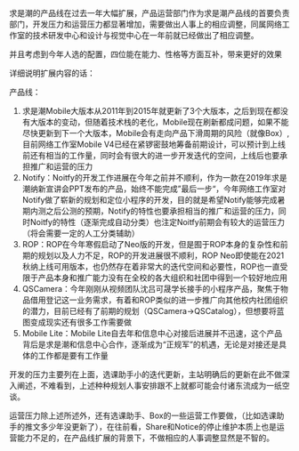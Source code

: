 求是潮的产品线在过去一年大幅扩展，产品运营部门作为求是潮产品线的首要负责部门，开发压力和运营压力都显著增加，需要做出人事上的相应调整，同属网络工作室的技术研发中心和设计与视觉中心在一年前就已经做出了相应调整。

并且考虑到今年人选的配置，四位能在能力、性格等方面互补，带来更好的效果



详细说明扩展内容的话：

产品线：

1. 求是潮Mobile大版本从2011年到2015年就更新了3个大版本，之后到现在都没有大版本的变动，但随着技术栈的老化，Mobile现在刷新都成问题，如果不能尽快更新到下一个大版本，Mobile会有走向产品下滑周期的风险（就像Box）,目前网络工作室Mobile V4已经在紧锣密鼓地筹备前期设计，可以预计到上线前还有相当的工作量，同时会有很大的进一步开发迭代的空间，上线后也要承担推广和运营的压力
2. Notify：Noitfy的开发工作进展在今年之前并不顺利，作为一款在2019年求是潮纳新宣讲会PPT发布的产品，始终不能完成”最后一步“，今年网络工作室对Notify做了崭新的规划和定位小程序的开发，目的就是希望Notify能够完成暑期内测之后公测的预期，Notify的特性也要承担相当的推广和运营的压力，同时Noitfy的特性（逐渐完成自动分类）也注定Noitfy前期会有较大的运营压力（将会需要一定的人工分类辅助）
3. ROP：ROP在今年寒假启动了Neo版的开发，但是囿于ROP本身的复杂性和前期的规划以及人力不足，ROP的开发进展很不顺利，ROP Neo即使能在2021秋纳上线可用版本，也仍然存在着非常大的迭代空间和必要性，ROP也一直受限于产品本身和推广能力没有在全校的各大组织和社团中得到一个较好地应用
4. QSCamera：今年刚刚从视频团队沈吕可晟学长接手的小程序产品，聚焦于物品借用登记这一业务需求，有着和ROP类似的进一步推广向其他校内社团组织的潜力，目前已经有了前期的规划（QSCamera->QSCatalog），但想要将蓝图变成现实还有很多工作需要做
5. Mobile Lite：Mobile Lite自去年和信息中心对接后进展并不迅速，这个产品背后是求是潮和信息中心合作，逐渐成为“正规军”的机遇，无论是对接还是具体的工作都是要有工作量



开发的压力主要列在上面，选课助手小的迭代更新，主站明确后的更新在此不做深入阐述，不难看到，上述种种规划人事安排跟不上就都可能会付诸东流成为一纸空谈。



运营压力除上述所述外，还有选课助手、Box的一些运营工作要做，（比如选课助手的推文多少年没更新了），在往前看，Share和Notice的停止维护本质上也是运营能力不足的，在产品线扩展的背景下，不做相应的人事调整显然是不智的。

